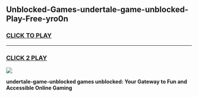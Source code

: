 
## Unblocked-Games-undertale-game-unblocked-Play-Free-yro0n
<h3>
<a href="https://premium76.site?title=undertale-game-unblocked&ref=18A1">CLICK TO PLAY</a></h3>
<hr>

<h3>
<a href="https://premium76.site?title=undertale-game-unblocked&ref=18A1">CLICK 2 PLAY</a>
  
</h3>

<a href="https://premium76.site?title=undertale-game-unblocked&ref=18A1"><img src="https://clearcache.store/games.png"></a>


**undertale-game-unblocked games unblocked: Your Gateway to Fun and Accessible Online Gaming**
